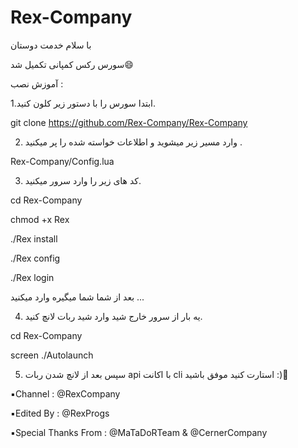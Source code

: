 # Rex-Company
با سلام خدمت دوستان 

سورس رکس کمپانی تکمیل شد😄

آموزش نصب :

 1.ابتدا سورس را با دستور زیر کلون کنید.
 
git clone https://github.com/Rex-Company/Rex-Company
 
 2. وارد مسیر‌ زیر میشوید و اطلاعات خواسته شده را پر میکنید .
 
Rex-Company/Config.lua

 3. کد های زیر را وارد سرور میکنید.
 
cd Rex-Company

chmod +x Rex

./Rex install

./Rex config

./Rex login

بعد از شما شما میگیره وارد میکنید ...

 4. یه بار از سرور خارج شید وارد شید ربات لانچ کنید. 
 
cd Rex-Company 

screen ./Autolaunch

 5. سپس بعد از لانچ شدن ربات api با اکانت cli استارت کنید موفق باشید :)🖤
 
▪️Channel : @RexCompany

▪️Edited By : @RexProgs 

▪️Special Thanks From : @MaTaDoRTeam & @CernerCompany
